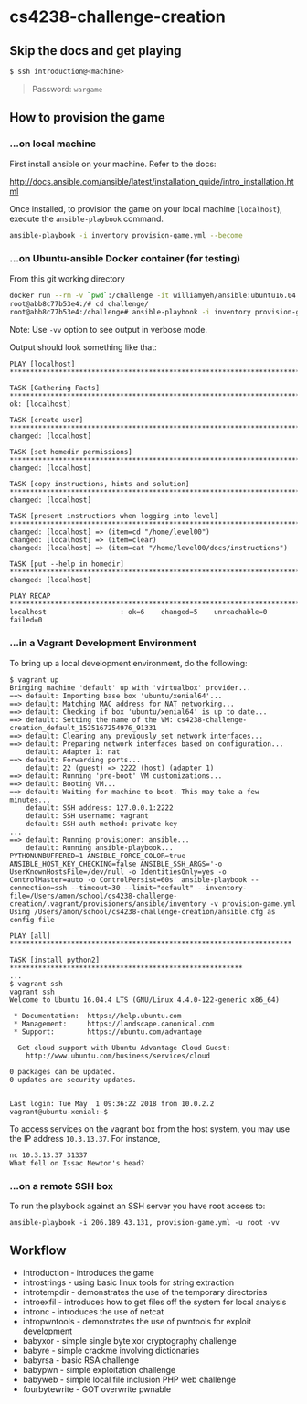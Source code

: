 # cs4238-challenge-creation

## Skip the docs and get playing

```sh
$ ssh introduction@<machine>
```
> Password: `wargame`

## How to provision the game

### ...on local machine

First install ansible on your machine. Refer to the docs:

http://docs.ansible.com/ansible/latest/installation_guide/intro_installation.html

Once installed, to provision the game on your local machine (`localhost`), execute the `ansible-playbook` command.

```sh
ansible-playbook -i inventory provision-game.yml --become
```

### ...on Ubuntu-ansible Docker container (for testing)

From this git working directory

```sh
docker run --rm -v `pwd`:/challenge -it williamyeh/ansible:ubuntu16.04 bash
root@abb8c77b53e4:/# cd challenge/
root@abb8c77b53e4:/challenge# ansible-playbook -i inventory provision-game.yml --become -vv
```

Note: Use `-vv` option to see output in verbose mode.

Output should look something like that:

```
PLAY [localhost] ******************************************************************************************************************************************************************************

TASK [Gathering Facts] ************************************************************************************************************************************************************************
ok: [localhost]

TASK [create user] ****************************************************************************************************************************************************************************
changed: [localhost]

TASK [set homedir permissions] ****************************************************************************************************************************************************************
changed: [localhost]

TASK [copy instructions, hints and solution] **************************************************************************************************************************************************
changed: [localhost]

TASK [present instructions when logging into level] *******************************************************************************************************************************************
changed: [localhost] => (item=cd "/home/level00")
changed: [localhost] => (item=clear)
changed: [localhost] => (item=cat "/home/level00/docs/instructions")

TASK [put --help in homedir] ******************************************************************************************************************************************************************
changed: [localhost]

PLAY RECAP ************************************************************************************************************************************************************************************
localhost                  : ok=6    changed=5    unreachable=0    failed=0
```

### ...in a Vagrant Development Environment

To bring up a local development environment, do the following:

```shell
$ vagrant up
Bringing machine 'default' up with 'virtualbox' provider...
==> default: Importing base box 'ubuntu/xenial64'...
==> default: Matching MAC address for NAT networking...
==> default: Checking if box 'ubuntu/xenial64' is up to date...
==> default: Setting the name of the VM: cs4238-challenge-creation_default_1525167254976_91331
==> default: Clearing any previously set network interfaces...
==> default: Preparing network interfaces based on configuration...
    default: Adapter 1: nat
==> default: Forwarding ports...
    default: 22 (guest) => 2222 (host) (adapter 1)
==> default: Running 'pre-boot' VM customizations...
==> default: Booting VM...
==> default: Waiting for machine to boot. This may take a few minutes...
    default: SSH address: 127.0.0.1:2222
    default: SSH username: vagrant
    default: SSH auth method: private key
...
==> default: Running provisioner: ansible...
    default: Running ansible-playbook...
PYTHONUNBUFFERED=1 ANSIBLE_FORCE_COLOR=true ANSIBLE_HOST_KEY_CHECKING=false ANSIBLE_SSH_ARGS='-o UserKnownHostsFile=/dev/null -o IdentitiesOnly=yes -o ControlMaster=auto -o ControlPersist=60s' ansible-playbook --connection=ssh --timeout=30 --limit="default" --inventory-file=/Users/amon/school/cs4238-challenge-creation/.vagrant/provisioners/ansible/inventory -v provision-game.yml
Using /Users/amon/school/cs4238-challenge-creation/ansible.cfg as config file

PLAY [all] *********************************************************************

TASK [install python2] *********************************************************
...
$ vagrant ssh
vagrant ssh
Welcome to Ubuntu 16.04.4 LTS (GNU/Linux 4.4.0-122-generic x86_64)

 * Documentation:  https://help.ubuntu.com
 * Management:     https://landscape.canonical.com
 * Support:        https://ubuntu.com/advantage

  Get cloud support with Ubuntu Advantage Cloud Guest:
    http://www.ubuntu.com/business/services/cloud

0 packages can be updated.
0 updates are security updates.


Last login: Tue May  1 09:36:22 2018 from 10.0.2.2
vagrant@ubuntu-xenial:~$
```

To access services on the vagrant box from the host system, you may use the IP
address `10.3.13.37`. For instance,

```shell
nc 10.3.13.37 31337
What fell on Issac Newton's head?
```

### ...on a remote SSH box

To run the playbook against an SSH server you have root access to:

```shell
ansible-playbook -i 206.189.43.131, provision-game.yml -u root -vv
```

## Workflow

+ introduction - introduces the game
+ introstrings - using basic linux tools for string extraction
+ introtempdir - demonstrates the use of the temporary directories
+ introexfil - introduces how to get files off the system for local analysis
+ intronc - introduces the use of netcat
+ intropwntools - demonstrates the use of pwntools for exploit development
+ babyxor - simple single byte xor cryptography challenge
+ babyre - simple crackme involving dictionaries
+ babyrsa - basic RSA challenge
+ babypwn - simple exploitation challenge
+ babyweb - simple local file inclusion PHP web challenge
+ fourbytewrite - GOT overwrite pwnable
